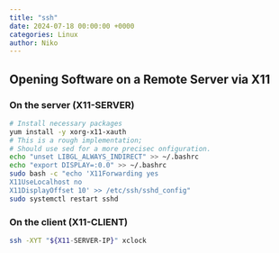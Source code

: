 ```yaml
---
title: "ssh"
date: 2024-07-18 00:00:00 +0000
categories: Linux
author: Niko
---
```


## Opening Software on a Remote Server via X11

### On the server (X11-SERVER)

```bash
# Install necessary packages
yum install -y xorg-x11-xauth
# This is a rough implementation;
# Should use sed for a more precisec onfiguration.
echo "unset LIBGL_ALWAYS_INDIRECT" >> ~/.bashrc
echo "export DISPLAY=:0.0" >> ~/.bashrc
sudo bash -c "echo 'X11Forwarding yes
X11UseLocalhost no
X11DisplayOffset 10' >> /etc/ssh/sshd_config"
sudo systemctl restart sshd
```

### On the client (X11-CLIENT)

```bash
ssh -XYT "${X11-SERVER-IP}" xclock
```
